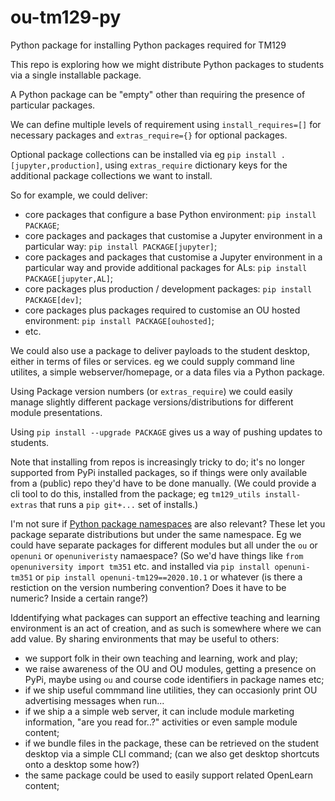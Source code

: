 # ou-tm129-py
Python package for installing Python packages required for TM129

This repo is exploring how we might distribute Python packages to students via a single installable package.

A Python package can be "empty" other than requiring the presence of particular packages.

We can define multiple levels of requirement using `install_requires=[]` for necessary packages and `extras_require={}` for optional packages.

Optional package collections can be installed via eg `pip install .[jupyter,production]`, using `extras_require` dictionary keys for the additional package collections we want to install.

So for example, we could deliver:

- core packages that configure a base Python environment: `pip install PACKAGE`;
- core packages and packages that customise a Jupyter environment in a particular way: `pip install PACKAGE[jupyter]`;
- core packages and packages that customise a Jupyter environment in a particular way and provide additional packages for ALs: `pip install PACKAGE[jupyter,AL]`;
- core packages plus production / development packages: `pip install PACKAGE[dev]`;
- core packages plus packages required to customise an OU hosted environment: `pip install PACKAGE[ouhosted]`;
- etc.

We could also use a package to deliver payloads to the student desktop, either in terms of files or services. eg we could supply command line utilites, a simple webserver/homepage, or a data files via a Python package.

Using Package version numbers (or `extras_require`) we could easily manage slightly different package versions/distributions for different module presentations.

Using `pip install --upgrade PACKAGE` gives us a way of pushing updates to students.

Note that installing from repos is increasingly tricky to do; it's no longer supported from PyPi installed packages, so if things were only available from a (public) repo they'd have to be done manually. (We could provide a cli tool to do this, installed from the package; eg `tm129_utils install-extras` that runs a `pip git+...` set of installs.)

I'm not sure if [Python package namespaces](https://packaging.python.org/guides/packaging-namespace-packages/) are also relevant? These let you package separate distributions but under the same namespace. Eg we could have separate packages for different modules but all under the `ou` or `openuni` or `openuniveristy` namaespace? (So we'd have things like `from openuniversity import tm351` etc. and installed via `pip install openuni-tm351` or `pip install openuni-tm129==2020.10.1` or whatever (is there a restiction on the version numbering convention? Does it have to be numeric? Inside a certain range?)

Iddentifying what packages can support an effective teaching and learning environment is an act of creation, and as such is somewhere where we can add value. By sharing environments that may be useful to others:

- we support folk in their own teaching and learning, work and play;
- we raise awareness of the OU and OU modules, getting a presence on PyPi, maybe using `ou` and course code identifiers in package names etc;
- if we ship useful commmand line utilities, they can occasionly print OU advertising messages when run...
- if we ship a a simple web server, it can include module marketing information, "are you read for..?" activities or even sample module content;
- if we bundle files in the package, these can be retrieved on the student desktop via a simple CLI command; (can we also get desktop shortcuts onto a desktop some how?)
- the same package could be used to easily support related OpenLearn content;
